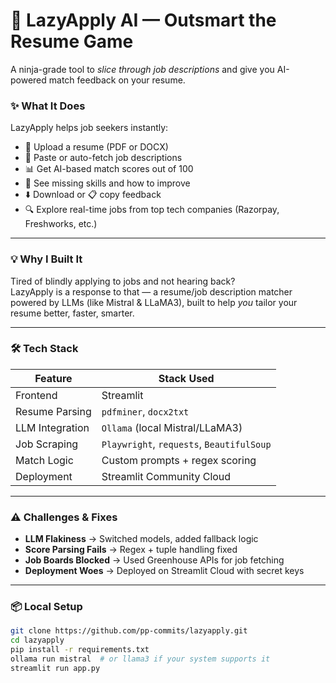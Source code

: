# 🤖 LazyApply AI — Outsmart the Resume Game

A ninja-grade tool to *slice through job descriptions* and give you AI-powered match feedback on your resume.

### ✨ What It Does
LazyApply helps job seekers instantly:
- 📄 Upload a resume (PDF or DOCX)
- 🧠 Paste or auto-fetch job descriptions
- 📊 Get AI-based match scores out of 100
- 🧩 See missing skills and how to improve
- ⬇️ Download or 📋 copy feedback
- 🔍 Explore real-time jobs from top tech companies (Razorpay, Freshworks, etc.)

---

### 💡 Why I Built It
Tired of blindly applying to jobs and not hearing back?  
LazyApply is a response to that — a resume/job description matcher powered by LLMs (like Mistral & LLaMA3), built to help *you* tailor your resume better, faster, smarter.

---

### 🛠️ Tech Stack

| Feature                | Stack Used                         |
|------------------------|-------------------------------------|
| Frontend               | Streamlit                          |
| Resume Parsing         | `pdfminer`, `docx2txt`              |
| LLM Integration        | `Ollama` (local Mistral/LLaMA3)     |
| Job Scraping           | `Playwright`, `requests`, `BeautifulSoup` |
| Match Logic            | Custom prompts + regex scoring     |
| Deployment             | Streamlit Community Cloud          |

---

### ⚠️ Challenges & Fixes

- **LLM Flakiness** → Switched models, added fallback logic
- **Score Parsing Fails** → Regex + tuple handling fixed
- **Job Boards Blocked** → Used Greenhouse APIs for job fetching
- **Deployment Woes** → Deployed on Streamlit Cloud with secret keys

---

### 📦 Local Setup

```bash
git clone https://github.com/pp-commits/lazyapply.git
cd lazyapply
pip install -r requirements.txt
ollama run mistral  # or llama3 if your system supports it
streamlit run app.py
